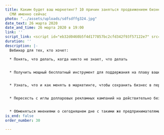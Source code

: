 ```yaml
---
title: Каким будет ваш маркетинг? 10 причин заняться продвижением бизнеса с помощью
  СМИ именно сейчас
photo: "../assets/uploads/sdfsdffg324.jpg"
date_text: 26 марта 2020
date_and_time: 26 марта 2020 в 19:00
link: ''
script_link: <script id="eb32d0460b5f4d177857bc2cfd342f93f57122e7" src="https://edu.pressfeed.ru/pl/lite/widget/script?id=176708"></script>
duration: ''
description: |-
  Вебинар для тех, кто хочет:

  * Понять, что делать, когда никто не знает, что делать


  * Получить мощный бесплатный инструмент для поддержания на плаву вашего бизнеса


  * Узнать, что и как менять в маркетинге, чтобы сохранить бизнес в переменчивом мире


  * Пересесть с иглы долларовых рекламных кампаний на действительно безбюджетное продвижение


  * Обменяться мнениями о сегодняшнем дне с такими же предпринимателями как и вы. И, возможно, увидеть интересные решения
is_end: false
order_number: 30

---
```

